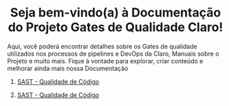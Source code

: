 # <center> **Seja bem-vindo(a) à Documentação do Projeto Gates de Qualidade Claro!** </center> 

Aqui, você poderá encontrar detalhes sobre os Gates de qualidade utilizados nos processos de pipelines e DevOps da Claro, Manuais sobre o Projeto e muito mais. Fique à vontade para explorar, criar conteúdo e melhorar ainda mais nossa Documentação

1. [SAST - Qualidade de Código](/sast/sonar.md  "SAST - Qualidade de Código")

1. [SAST - Qualidade de Código](https://tpichonelli.github.io/markdown-sample/sast/sonar  "SAST - Qualidade de Código - TEST LINK")